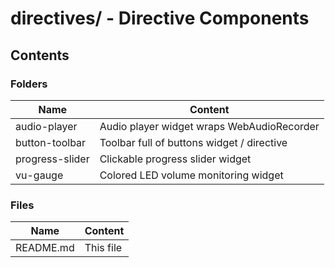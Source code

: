 # directives/ - Directive Components

## Contents

### Folders

| Name            | Content                                    |
|-----------------|--------------------------------------------|
| audio-player    | Audio player widget wraps WebAudioRecorder |
| button-toolbar  | Toolbar full of buttons widget / directive |
| progress-slider | Clickable progress slider widget           |
| vu-gauge        | Colored LED volume monitoring widget       |

### Files

| Name      | Content   |
|-----------|-----------|
| README.md | This file |
